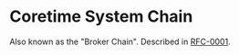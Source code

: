 # Coretime System Chain

Also known as the "Broker Chain". Described in
[RFC-0001](https://github.com/pezkuwi-fellows/RFCs/pull/1).
